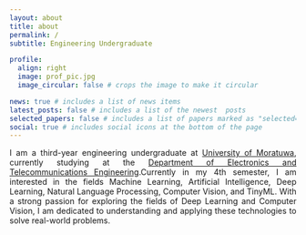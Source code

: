 ```yaml
---
layout: about
title: about
permalink: /
subtitle: Engineering Undergraduate

profile:
  align: right
  image: prof_pic.jpg
  image_circular: false # crops the image to make it circular

news: true # includes a list of news items
latest_posts: false # includes a list of the newest  posts
selected_papers: false # includes a list of papers marked as "selected={true}"
social: true # includes social icons at the bottom of the page
---
```


<div style="text-align: justify;">
I am a third-year engineering undergraduate at <a href="https://uom.lk/">University of Moratuwa</a>, currently studying at the <a href="https://ent.uom.lk/introduction-to-entc/">Department of Electronics and Telecommunications Engineering</a>.Currently in my 4th semester, I am interested in the fields Machine Learning, Artificial Intelligence, Deep Learning, Natural Language Processing, Computer Vision, and TinyML. With a strong passion for exploring the fields of <span class="important-text">Deep Learning</span> and <span class="important-text">Computer Vision</span>, I am dedicated to understanding and applying these technologies to solve real-world problems.
</div>
